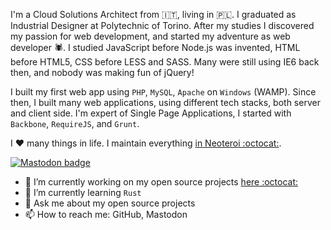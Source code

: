 I'm a Cloud Solutions Architect from 🇮🇹, living in 🇵🇱. I graduated as Industrial Designer at Polytechnic of Torino. After my studies I discovered my passion for web development, and started my adventure as web developer 🕷️. I studied JavaScript before Node.js was invented, HTML before HTML5, CSS before LESS and SASS. Many were still using IE6 back then, and nobody was making fun of jQuery!

I built my first web app using `PHP`, `MySQL`, `Apache` on `Windows` (WAMP). Since then, I built many web applications, using different tech stacks, both server and client side. I'm expert of Single Page Applications, I started with `Backbone`, `RequireJS`, and `Grunt`. 

I ❤️ many things in life. I maintain everything [in Neoteroi :octocat:](https://github.com/Neoteroi).

[![Mastodon badge](https://img.shields.io/badge/Mastodon-Profile-purple?logo=mastodon&&labelColor=450657)](https://masto.ai/@robertoprevato/)

- 🔭 I’m currently working on my open source projects [here :octocat:](https://github.com/Neoteroi)
- 🌱 I’m currently learning `Rust`
- 💬 Ask me about my open source projects
- 📫 How to reach me: GitHub, Mastodon

